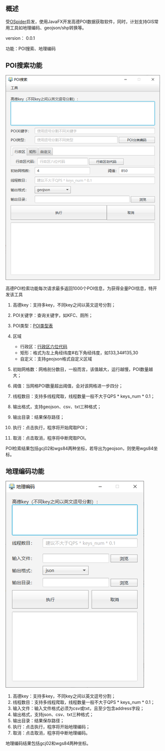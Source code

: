 ## 概述

受[OSpider](https:/github.com/skytruine/OSpider)启发，使用JavaFX开发高德POI数据获取软件，同时，计划支持GIS常用工具如地理编码、geojson/shp转换等。

version： 0.0.1

功能：POI搜索、地理编码

## POI搜索功能

![img.png](image/poi.png)

高德POI检索功能每次请求最多返回1000个POI信息，为获得全量POI信息，特开发该工具

1. 高德key：支持多key，不同key之间以英文逗号分割；
2. POI关键字：查询关键字，如KFC、厕所；
3. POI类型：[POI类型表](https://lbs.amap.com/api/webservice/download)
4. 区域
    + 行政区：[行政区六位代码](http://www.mca.gov.cn//article/sj/xzqh/2020/202006/202008310601.shtml)
    + 矩形：格式为左上角经纬度#右下角经纬度，如133,34#135,30
    + 自定义：支持geojson格式自定义区域

5. 初始网格数：网格剖分数目，一般而言，该值越大，运行越慢，POI数量越大；
6. 阈值：当网格POI数量超出阈值，会对该网格进一步四分；
7. 线程数目：支持多线程爬取，线程数量一般不大于QPS * keys_num * 0.1；
8. 输出格式，支持geojson、csv、txt三种格式；
9. 输出目录：结果保存路径；
10. 执行：点击执行，程序将开始爬取POI；
11. 取消：点击取消，程序将中断爬取POI。

POI检索结果包括gcj02和wgs84两种坐标，若导出为geojson，则使用wgs84坐标。

## 地理编码功能

![img.png](image/geocoding.png)

1. 高德key：支持多key，不同key之间以英文逗号分割；
2. 线程数目：支持多线程爬取，线程数量一般不大于QPS * keys_num * 0.1；
3. 输入文件：输入文件格式必须为csv或txt，且至少包含address字段；
4. 输出格式，支持json、csv、txt三种格式；
5. 输出目录：结果保存路径；
10. 执行：点击执行，程序将开始地理编码；
11. 取消：点击取消，程序将中断地理编码。

地理编码结果包括gcj02和wgs84两种坐标。
